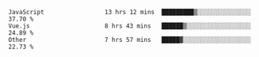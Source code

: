 
<!--
**xy406043/xy406043** is a ✨ _special_ ✨ repository because its `README.md` (this file) appears on your GitHub profile.

Here are some ideas to get you started:

- 🔭 I’m currently working on ...
- 🌱 I’m currently learning ...
- 👯 I’m looking to collaborate on ...
- 🤔 I’m looking for help with ...
- 💬 Ask me about ...
- 📫 How to reach me: ...
- 😄 Pronouns: ...
- ⚡ Fun fact: ...
-->

<!--START_SECTION:waka-->

```text
JavaScript                 13 hrs 12 mins  █████████▒░░░░░░░░░░░░░░░   37.70 %
Vue.js                     8 hrs 43 mins   ██████▒░░░░░░░░░░░░░░░░░░   24.89 %
Other                      7 hrs 57 mins   █████▓░░░░░░░░░░░░░░░░░░░   22.73 %
```

<!--END_SECTION:waka-->
